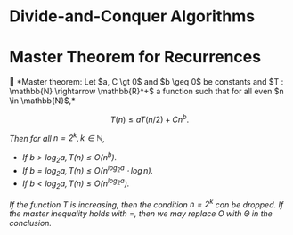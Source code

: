 # Divide-and-Conquer Algorithms

# Master Theorem for Recurrences

<aside>
📖 *Master theorem:
Let $a, C \gt 0$ and $b \geq 0$ be constants and $T : \mathbb{N} \rightarrow \mathbb{R}^+$ a function such that for all even $n \in \mathbb{N}$,*

$$
T(n) \leq aT(n/2) + Cn^b.
$$

*Then for all $n = 2^k, k\in \mathbb{N}$,*

- *If $b \gt \log_2a, T(n) \leq O(n^b)$.*
- *If $b = \log_2a, T(n) \leq O(n^{\log_2a}\cdot \log n)$.*
- *If $b \lt \log_2 a, T(n) \leq O(n^{\log_2a})$.*

*If the function $T$ is increasing, then the condition $n = 2^k$ can be dropped. If the master inequality holds with $=$, then we may replace $O$ with $\Theta$ in the conclusion.*

</aside>
